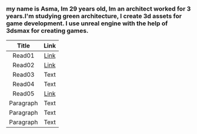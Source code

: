 ### my name is Asma, Im 29 years old, Im an architect worked for 3 years.I'm studying green architecture, I create 3d assets for game development. I use unreal engine with the help of 3dsmax for creating games.

| Title      | Link |
| :-----------: | :-----------: |
| Read01      | [Link](https://asmabatttikhi.github.io/Reading-Notes/Read01)       |
| Read02      | [Link](https://asmabatttikhi.github.io/Reading-Notes/Read02)       |
| Read03      | Text        |
| Read04      | Text        |
| Read05      | [Link](https://asmabatttikhi.github.io/Reading-Notes/Read05)       |
| Paragraph   | Text        |
| Paragraph   | Text        |
| Paragraph   | Text        |